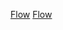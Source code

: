[Flow](Category:Protoflux{{#translation:}} "wikilink")
[Flow](Category:NodeMenu{{#translation:}} "wikilink")